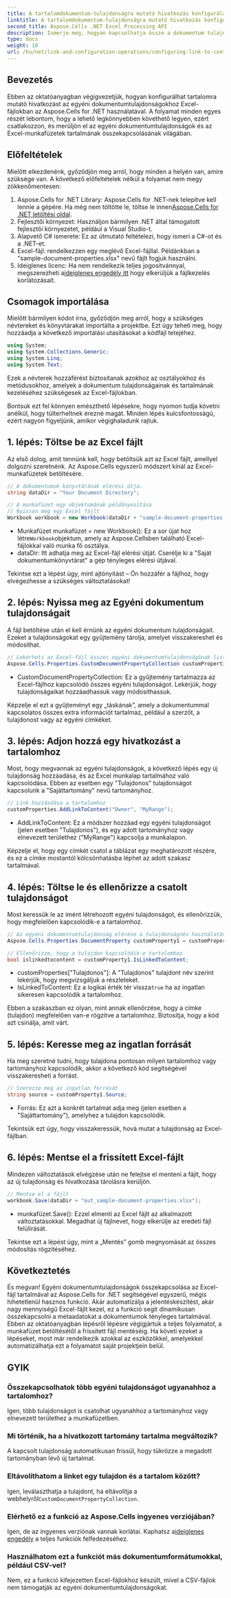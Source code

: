 ```yaml
---
title: A tartalomdokumentum-tulajdonságra mutató hivatkozás konfigurálása a .NET-ben
linktitle: A tartalomdokumentum-tulajdonságra mutató hivatkozás konfigurálása a .NET-ben
second_title: Aspose.Cells .NET Excel Processing API
description: Ismerje meg, hogyan kapcsolhatja össze a dokumentum tulajdonságait az Excel tartalommal az Aspose.Cells for .NET használatával. Lépésről lépésre bemutató fejlesztőknek.
type: docs
weight: 10
url: /hu/net/link-and-configuration-operations/configuring-link-to-content-document-property/
---
```

## Bevezetés

Ebben az oktatóanyagban végigvezetjük, hogyan konfigurálhat tartalomra mutató hivatkozást az egyéni dokumentumtulajdonságokhoz Excel-fájlokban az Aspose.Cells for .NET használatával. A folyamat minden egyes részét lebontom, hogy a lehető legkönnyebben követhető legyen, ezért csatlakozzon, és merüljön el az egyéni dokumentumtulajdonságok és az Excel-munkafüzetek tartalmának összekapcsolásának világában.

## Előfeltételek

Mielőtt elkezdenénk, győződjön meg arról, hogy minden a helyén van, amire szüksége van. A következő előfeltételek nélkül a folyamat nem megy zökkenőmentesen:

1.  Aspose.Cells for .NET Library: Aspose.Cells for .NET-nek telepítve kell lennie a gépére. Ha még nem töltötte le, töltse le innen[Aspose.Cells for .NET letöltési oldal](https://releases.aspose.com/cells/net/).
2. Fejlesztői környezet: Használjon bármilyen .NET által támogatott fejlesztői környezetet, például a Visual Studio-t.
3. Alapvető C# ismerete: Ez az útmutató feltételezi, hogy ismeri a C#-ot és a .NET-et.
4. Excel-fájl: rendelkezzen egy meglévő Excel-fájllal. Példánkban a "sample-document-properties.xlsx" nevű fájlt fogjuk használni.
5. Ideiglenes licenc: Ha nem rendelkezik teljes jogosítvánnyal, megszerezheti a[ideiglenes engedély itt](https://purchase.aspose.com/temporary-license/) hogy elkerüljük a fájlkezelés korlátozásait.

## Csomagok importálása

Mielőtt bármilyen kódot írna, győződjön meg arról, hogy a szükséges névtereket és könyvtárakat importálta a projektbe. Ezt úgy teheti meg, hogy hozzáadja a következő importálási utasításokat a kódfájl tetejéhez.

```csharp
using System;
using System.Collections.Generic;
using System.Linq;
using System.Text;
```

Ezek a névterek hozzáférést biztosítanak azokhoz az osztályokhoz és metódusokhoz, amelyek a dokumentum tulajdonságainak és tartalmának kezeléséhez szükségesek az Excel-fájlokban.

Bontsuk ezt fel könnyen emészthető lépésekre, hogy nyomon tudja követni anélkül, hogy túlterheltnek érezné magát. Minden lépés kulcsfontosságú, ezért nagyon figyeljünk, amikor végighaladunk rajtuk.

## 1. lépés: Töltse be az Excel fájlt

Az első dolog, amit tennünk kell, hogy betöltsük azt az Excel fájlt, amellyel dolgozni szeretnénk. Az Aspose.Cells egyszerű módszert kínál az Excel-munkafüzetek betöltésére.

```csharp
// A dokumentumok könyvtárának elérési útja.
string dataDir = "Your Document Directory";

// A munkafüzet egy objektumának példányosítása
// Nyisson meg egy Excel fájlt
Workbook workbook = new Workbook(dataDir + "sample-document-properties.xlsx");
```

-  Munkafüzet munkafüzet = new Workbook(): Ez a sor újat hoz létre`Workbook`objektum, amely az Aspose.Cellsben található Excel-fájlokkal való munka fő osztálya.
- dataDir: Itt adhatja meg az Excel-fájl elérési útját. Cserélje ki a "Saját dokumentumkönyvtárat" a gép tényleges elérési útjával.

Tekintse ezt a lépést úgy, mint ajtónyitást – Ön hozzáfér a fájlhoz, hogy elvégezhesse a szükséges változtatásokat!

## 2. lépés: Nyissa meg az Egyéni dokumentum tulajdonságait

A fájl betöltése után el kell érnünk az egyéni dokumentum tulajdonságait. Ezeket a tulajdonságokat egy gyűjtemény tárolja, amelyet visszakereshet és módosíthat.

```csharp
// Lekérheti az Excel-fájl összes egyéni dokumentumtulajdonságának listáját
Aspose.Cells.Properties.CustomDocumentPropertyCollection customProperties = workbook.Worksheets.CustomDocumentProperties;
```

- CustomDocumentPropertyCollection: Ez a gyűjtemény tartalmazza az Excel-fájlhoz kapcsolódó összes egyéni tulajdonságot. Lekérjük, hogy tulajdonságaikat hozzáadhassuk vagy módosíthassuk.

Képzelje el ezt a gyűjteményt egy „táskának”, amely a dokumentummal kapcsolatos összes extra információt tartalmaz, például a szerzőt, a tulajdonost vagy az egyéni címkéket.

## 3. lépés: Adjon hozzá egy hivatkozást a tartalomhoz

Most, hogy megvannak az egyéni tulajdonságok, a következő lépés egy új tulajdonság hozzáadása, és az Excel munkalap tartalmához való kapcsolódása. Ebben az esetben egy "Tulajdonos" tulajdonságot kapcsolunk a "Sajáttartomány" nevű tartományhoz.

```csharp
// Link hozzáadása a tartalomhoz
customProperties.AddLinkToContent("Owner", "MyRange");
```

- AddLinkToContent: Ez a módszer hozzáad egy egyéni tulajdonságot (jelen esetben "Tulajdonos"), és egy adott tartományhoz vagy elnevezett területhez ("MyRange") kapcsolja a munkalapon.

Képzelje el, hogy egy címkét csatol a táblázat egy meghatározott részére, és ez a címke mostantól kölcsönhatásba léphet az adott szakasz tartalmával.

## 4. lépés: Töltse le és ellenőrizze a csatolt tulajdonságot

Most keressük le az imént létrehozott egyéni tulajdonságot, és ellenőrizzük, hogy megfelelően kapcsolódik-e a tartalomhoz.

```csharp
// Az egyéni dokumentumtulajdonság elérése a tulajdonságnév használatával
Aspose.Cells.Properties.DocumentProperty customProperty1 = customProperties["Owner"];

// Ellenőrizze, hogy a tulajdon kapcsolódik-e tartalomhoz
bool islinkedtocontent = customProperty1.IsLinkedToContent;
```

- customProperties["Tulajdonos"]: A "Tulajdonos" tulajdont név szerint lekérjük, hogy megvizsgáljuk a részleteket.
- IsLinkedToContent: Ez a logikai érték tér vissza`true` ha az ingatlan sikeresen kapcsolódik a tartalomhoz.

Ebben a szakaszban ez olyan, mint annak ellenőrzése, hogy a címke (tulajdon) megfelelően van-e rögzítve a tartalomhoz. Biztosítja, hogy a kód azt csinálja, amit várt.

## 5. lépés: Keresse meg az ingatlan forrását

Ha meg szeretné tudni, hogy tulajdona pontosan milyen tartalomhoz vagy tartományhoz kapcsolódik, akkor a következő kód segítségével visszakeresheti a forrást.

```csharp
// Szerezze meg az ingatlan forrását
string source = customProperty1.Source;
```

- Forrás: Ez azt a konkrét tartalmat adja meg (jelen esetben a "Sajáttartomány"), amelyhez a tulajdon kapcsolódik.

Tekintsük ezt úgy, hogy visszakeressük, hová mutat a tulajdonság az Excel-fájlban.

## 6. lépés: Mentse el a frissített Excel-fájlt

Mindezen változtatások elvégzése után ne felejtse el menteni a fájlt, hogy az új tulajdonság és hivatkozása tárolásra kerüljön.

```csharp
// Mentse el a fájlt
workbook.Save(dataDir + "out_sample-document-properties.xlsx");
```

- munkafüzet.Save(): Ezzel elmenti az Excel fájlt az alkalmazott változtatásokkal. Megadhat új fájlnevet, hogy elkerülje az eredeti fájl felülírását.

Tekintse ezt a lépést úgy, mint a „Mentés” gomb megnyomását az összes módosítás rögzítéséhez.

## Következtetés

És megvan! Egyéni dokumentumtulajdonságok összekapcsolása az Excel-fájl tartalmával az Aspose.Cells for .NET segítségével egyszerű, mégis hihetetlenül hasznos funkció. Akár automatizálja a jelentéskészítést, akár nagy mennyiségű Excel-fájlt kezel, ez a funkció segít dinamikusan összekapcsolni a metaadatokat a dokumentumok tényleges tartalmával.
Ebben az oktatóanyagban lépésről lépésre végigjártuk a teljes folyamatot, a munkafüzet betöltésétől a frissített fájl mentéséig. Ha követi ezeket a lépéseket, most már rendelkezik azokkal az eszközökkel, amelyekkel automatizálhatja ezt a folyamatot saját projektjein belül.

## GYIK

### Összekapcsolhatok több egyéni tulajdonságot ugyanahhoz a tartalomhoz?
Igen, több tulajdonságot is csatolhat ugyanahhoz a tartományhoz vagy elnevezett területhez a munkafüzetben.

### Mi történik, ha a hivatkozott tartomány tartalma megváltozik?
A kapcsolt tulajdonság automatikusan frissül, hogy tükrözze a megadott tartományban lévő új tartalmat.

### Eltávolíthatom a linket egy tulajdon és a tartalom között?
 Igen, leválaszthatja a tulajdont, ha eltávolítja a webhelyről`CustomDocumentPropertyCollection`.

### Elérhető ez a funkció az Aspose.Cells ingyenes verziójában?
 Igen, de az ingyenes verziónak vannak korlátai. Kaphatsz a[ideiglenes engedély](https://purchase.aspose.com/temporary-license/) a teljes funkciók felfedezéséhez.

### Használhatom ezt a funkciót más dokumentumformátumokkal, például CSV-vel?
Nem, ez a funkció kifejezetten Excel-fájlokhoz készült, mivel a CSV-fájlok nem támogatják az egyéni dokumentumtulajdonságokat.